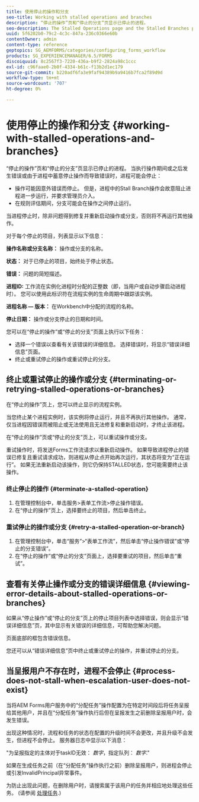 ```yaml
---
title: 使用停止的操作和分支
seo-title: Working with stalled operations and branches
description: “停止的操作”页和“停止的分支”页显示已停止的进程。
seo-description: The Stalled Operations page and the Stalled Branches page show the processes that have stalled.
uuid: 5f6202b0-79c2-4c3c-847a-236c0366e60b
contentOwner: admin
content-type: reference
geptopics: SG_AEMFORMS/categories/configuring_forms_workflow
products: SG_EXPERIENCEMANAGER/6.5/FORMS
discoiquuid: 8c2567f3-7220-436a-b9f2-2824a98c1ccc
exl-id: c96faae0-2b0f-4334-b61c-f13b2d1ec179
source-git-commit: b220adf6fa3e9faf94389b9a9416b7fca2f89d9d
workflow-type: tm+mt
source-wordcount: '707'
ht-degree: 0%

---
```


# 使用停止的操作和分支 {#working-with-stalled-operations-and-branches}

“停止的操作”页和“停止的分支”页显示已停止的进程。 当执行操作期间或之后发生错误或由于进程中蓄意停止操作而导致错误时，进程可能会停止：

* 操作可能因意外错误而停止。 但是，进程中的Stall Branch操作会故意阻止进程进一步运行，并要求管理员介入。
* 在规则评估期间，分支可能会在操作之间停止运行。

当进程停止时，除非问题得到修复并重新启动操作或分支，否则将不再运行其他操作。

对于每个停止的项目，列表显示以下信息：

**操作名称或分支名称：** 操作或分支的名称。

**状态：** 对于已停止的项目，始终处于停止状态。

**错误：** 问题的简短描述。

**进程ID:** 工作流在实例化进程时分配的正整数（即，当用户或自动步骤启动进程时）。 您可以使用此标识符在流程实例的生命周期中跟踪该实例。

**进程名称 — 版本：** 在Workbench中分配的流程的名称。

**停止日期：** 操作或分支停止的日期和时间。

您可以在“停止的操作”或“停止的分支”页面上执行以下任务：

* 选择一个错误以查看有关该错误的详细信息。 选择错误时，将显示“错误详细信息”页面。
* 终止或重试停止的操作或重试停止的分支。

## 终止或重试停止的操作或分支 {#terminating-or-retrying-stalled-operations-or-branches}

在“停止的操作”页上，您可以终止显示的流程实例。

当您终止某个进程实例时，该实例将停止运行，并且不再执行其他操作。 通常，仅当进程因错误而被阻止或无法使用且无法修复和重新启动时，才终止该进程。

在“停止的操作”页或“停止的分支”页上，可以重试操作或分支。

重试操作时，将发送Forms工作流请求以重新启动操作。 如果导致进程停止的错误已修复且重试请求成功，则进程从停止点开始再次运行，其状态将变为“正在运行”。 如果无法重新启动该操作，则它仍保持STALLED状态，您可能需要终止该操作。

### 终止停止的操作 {#terminate-a-stalled-operation}

1. 在管理控制台中，单击服务>表单工作流>停止操作错误。
1. 在“停止的操作”页上，选择要终止的项目，然后单击终止。

### 重试停止的操作或分支 {#retry-a-stalled-operation-or-branch}

1. 在管理控制台中，单击“服务”>“表单工作流”，然后单击“停止操作错误”或“停止的分支错误”。
1. 在“停止的操作”或“停止的分支”页面上，选择要重试的项目，然后单击“重试”。

## 查看有关停止操作或分支的错误详细信息 {#viewing-error-details-about-stalled-operations-or-branches}

如果从“停止操作”或“停止的分支”页上的停止项目列表中选择错误，则会显示“错误详细信息”页，其中显示有关错误的详细信息，可帮助您解决问题。

页面底部的框包含错误信息。

您还可以从“错误详细信息”页中终止或重试停止的操作，并重试停止的分支。

## 当呈报用户不存在时，进程不会停止 {#process-does-not-stall-when-escalation-user-does-not-exist}

当将AEM Forms用户服务中的“分配任务”操作配置为在特定时间段后将任务呈报给其他用户，并且在“分配任务”操作执行后但在呈报发生之前删除呈报用户时，会发生错误。

出现这种情况时，流程和任务的状态在配置的升级时间不会更改，并且升级不会发生，但进程不会停止。 服务器日志中显示以下消息：

&quot;为呈报指定的主体对于taskID无效： *数字*，指定队列： *数字*.&quot;

如果在生成任务之前（在“分配任务”操作执行之前）删除呈报用户，则进程会停止或引发InvalidPrincipal异常事件。

为防止出现此问题，在删除用户时，请搜索属于该用户的任务并相应地处理这些任务。 (请参阅 [处理任务](/help/forms/using/admin-help/tasks.md#working-with-tasks).)
